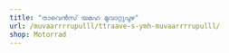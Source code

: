 ```yaml
---
title: "ട്രാവെൻസ് യമഹ മുവാറ്റുപുഴ"
url: /muvaarrrrupulll/ttraave-s-ymh-muvaarrrrupulll/
shop: Motorrad
---
```


